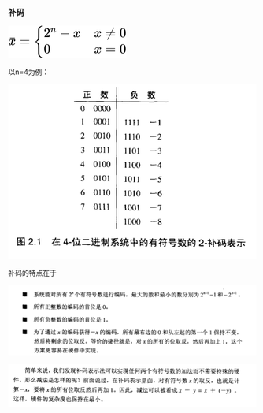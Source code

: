 ### 补码

![MommyTalk1645886004588](https://raw.githubusercontent.com/boatrainlsz/my-image-hosting/main/MommyTalk1645886004588.svg)

以n=4为例：

![image-20220226221351412](https://raw.githubusercontent.com/boatrainlsz/my-image-hosting/main/image-20220226221351412.png)

补码的特点在于

![image-20220226223630596](https://raw.githubusercontent.com/boatrainlsz/my-image-hosting/main/image-20220226223630596.png)

![image-20220226223714940](https://raw.githubusercontent.com/boatrainlsz/my-image-hosting/main/image-20220226223714940.png)


